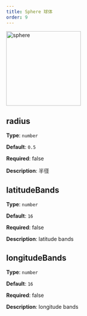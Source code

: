 ```yaml
---
title: Sphere 球体
order: 9
---
```


<img alt="sphere" src="https://gw.alipayobjects.com/mdn/rms_6ae20b/afts/img/A*bsj2S4upLBgAAAAAAAAAAAAAARQnAQ" height='200'/>

## radius

**Type**: `number`

**Default**: `0.5`

**Required**: false

**Description**: 半径

## latitudeBands

**Type**: `number`

**Default**: `16`

**Required**: false

**Description**: latitude bands

## longitudeBands

**Type**: `number`

**Default**: `16`

**Required**: false

**Description**: longitude bands
